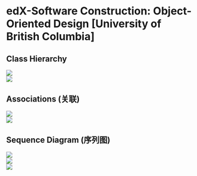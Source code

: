 # edX-Software Construction: Object-Oriented Design [University of British Columbia]

## Class Hierarchy

<img src="https://github.com/Ziang-Lu/edX-Software-Object-Oriented-Design/blob/master/class_hierarchy.png?raw=true">

<br>

<img src="https://github.com/Ziang-Lu/edX-Software-Object-Oriented-Design/blob/master/class_hierarchy_example.png?raw=true">

<br>

## Associations (关联)

<img src="https://github.com/Ziang-Lu/edX-Software-Object-Oriented-Design/blob/master/associations.png?raw=true">

<br>

<img src="https://github.com/Ziang-Lu/edX-Software-Object-Oriented-Design/blob/master/associations_example.png?raw=true">

<br>

## Sequence Diagram (序列图)

<img src="https://github.com/Ziang-Lu/edX-Software-Object-Oriented-Design/blob/master/sequence_diagram.png?raw=true">

<br>

<img src="https://github.com/Ziang-Lu/edX-Software-Object-Oriented-Design/blob/master/sequence_diagram_simple.png?raw=true">

<br>

<img src="https://github.com/Ziang-Lu/edX-Software-Object-Oriented-Design/blob/master/sequence_diagram_loop.png?raw=true">


